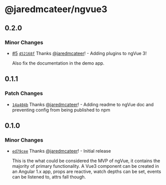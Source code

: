# @jaredmcateer/ngvue3

## 0.2.0

### Minor Changes

- [#5](https://github.com/jaredmcateer/ngVue3/pull/5) [`452168f`](https://github.com/jaredmcateer/ngVue3/commit/452168f577e6af5945ba2f1f6e069184a1fab639) Thanks [@jaredmcateer](https://github.com/jaredmcateer)! - Adding plugins to ngVue 3!

  Also fix the documentation in the demo app.

## 0.1.1

### Patch Changes

- [`14a404b`](https://github.com/jaredmcateer/ngVue3/commit/14a404b6d9f2000759411012350687cea6de00d3) Thanks [@jaredmcateer](https://github.com/jaredmcateer)! - Adding readme to ngVue doc and preventing config from being published to npm

## 0.1.0

### Minor Changes

- [`ed79cee`](https://github.com/jaredmcateer/ngVue3/commit/ed79cee087f1474ab5ee744d6ead97651c32e5cf) Thanks [@jaredmcateer](https://github.com/jaredmcateer)! - Initial release

  This is the what could be considered the MVP of ngVue, it contains the majority of primary functionality. A Vue3 component can be created in an Angular 1.x app, props are reactive, watch depths can be set, events can be listened to, attrs fall though.
